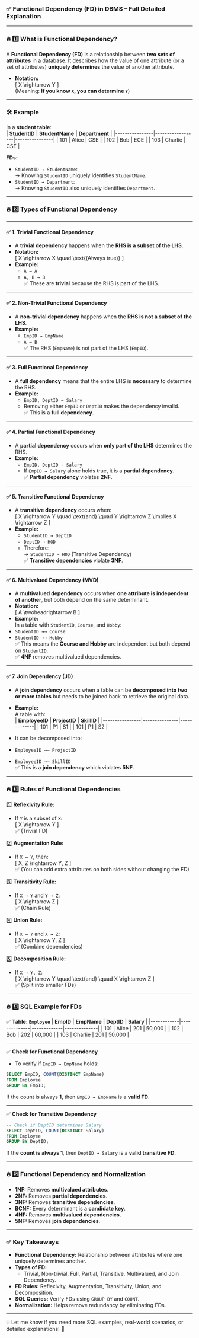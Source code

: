 ### ✅ **Functional Dependency (FD) in DBMS – Full Detailed Explanation**

---

### 🔥 **1️⃣ What is Functional Dependency?**
A **Functional Dependency (FD)** is a relationship between **two sets of attributes** in a database. It describes how the value of one attribute (or a set of attributes) **uniquely determines** the value of another attribute.  

- **Notation:**  
\[
X \rightarrow Y
\]  
(Meaning: **If you know `X`, you can determine `Y`**)

---

### 🛠️ **Example**
In a **student table**:  
| **StudentID** | **StudentName**  | **Department** |
|----------------|------------------|----------------|
| 101            | Alice            | CSE            |
| 102            | Bob              | ECE            |
| 103            | Charlie          | CSE            |

**FDs:**
- `StudentID → StudentName`:  
   → Knowing `StudentID` uniquely identifies `StudentName`.  
- `StudentID → Department`:  
   → Knowing `StudentID` also uniquely identifies `Department`.  

---

### 🔥 **2️⃣ Types of Functional Dependency**

---

#### ✅ **1. Trivial Functional Dependency**
- A **trivial dependency** happens when the **RHS is a subset of the LHS**.  
- **Notation:**  
\[
X \rightarrow X \quad \text{(Always true)}
\]  
- **Example:**  
   - `A → A`  
   - `A, B → B`  
✅ These are **trivial** because the RHS is part of the LHS.  

---

#### ✅ **2. Non-Trivial Functional Dependency**
- A **non-trivial dependency** happens when the **RHS is not a subset of the LHS**.  
- **Example:**  
   - `EmpID → EmpName`  
   - `A → B`  
✅ The RHS (`EmpName`) is not part of the LHS (`EmpID`).  

---

#### ✅ **3. Full Functional Dependency**
- A **full dependency** means that the entire LHS is **necessary** to determine the RHS.  
- **Example:**  
   - `EmpID, DeptID → Salary`  
   - Removing either `EmpID` or `DeptID` makes the dependency invalid.  
✅ This is a **full dependency**.  

---

#### ✅ **4. Partial Functional Dependency**
- A **partial dependency** occurs when **only part of the LHS** determines the RHS.  
- **Example:**  
   - `EmpID, DeptID → Salary`  
   - If `EmpID → Salary` alone holds true, it is a **partial dependency**.  
✅ **Partial dependency** violates **2NF**.  

---

#### ✅ **5. Transitive Functional Dependency**
- A **transitive dependency** occurs when:  
\[
X \rightarrow Y \quad \text{and} \quad Y \rightarrow Z \implies X \rightarrow Z
\]  
- **Example:**  
   - `StudentID → DeptID`  
   - `DeptID → HOD`  
   - Therefore:  
   → `StudentID → HOD` (Transitive Dependency)  
✅ **Transitive dependencies** violate **3NF**.  

---

#### ✅ **6. Multivalued Dependency (MVD)**  
- A **multivalued dependency** occurs when **one attribute is independent of another**, but both depend on the same determinant.  
- **Notation:**  
\[
A \twoheadrightarrow B
\]  
- **Example:**  
In a table with `StudentID`, `Course`, and `Hobby`:  
- `StudentID →→ Course`  
- `StudentID →→ Hobby`  
✅ This means the **Course and Hobby** are independent but both depend on `StudentID`.  
✅ **4NF** removes multivalued dependencies.  

---

#### ✅ **7. Join Dependency (JD)**  
- A **join dependency** occurs when a table can be **decomposed into two or more tables** but needs to be joined back to retrieve the original data.  
- **Example:**  
A table with:  
| **EmployeeID** | **ProjectID** | **SkillID** |
|----------------|---------------|-------------|
| 101            | P1            | S1          |
| 101            | P1            | S2          |

- It can be decomposed into:
- `EmployeeID →→ ProjectID`  
- `EmployeeID →→ SkillID`  
✅ This is a **join dependency** which violates **5NF**.

---

### 🔥 **3️⃣ Rules of Functional Dependencies**

1️⃣ **Reflexivity Rule:**  
- If `Y` is a subset of `X`:  
\[
X \rightarrow Y
\]  
✅ (Trivial FD)

2️⃣ **Augmentation Rule:**  
- If `X → Y`, then:  
\[
X, Z \rightarrow Y, Z
\]  
✅ (You can add extra attributes on both sides without changing the FD)

3️⃣ **Transitivity Rule:**  
- If `X → Y` and `Y → Z`:  
\[
X \rightarrow Z
\]  
✅ (Chain Rule)

4️⃣ **Union Rule:**  
- If `X → Y` and `X → Z`:  
\[
X \rightarrow Y, Z
\]  
✅ (Combine dependencies)

5️⃣ **Decomposition Rule:**  
- If `X → Y, Z`:  
\[
X \rightarrow Y \quad \text{and} \quad X \rightarrow Z
\]  
✅ (Split into smaller FDs)

---

### 🔥 **4️⃣ SQL Example for FDs**

✅ **Table: `Employee`**
| **EmpID**  | **EmpName**  | **DeptID**  | **Salary**   |
|------------|--------------|-------------|--------------|
| 101        | Alice        | 201         | 50,000       |
| 102        | Bob          | 202         | 60,000       |
| 103        | Charlie      | 201         | 50,000       |

---

✅ **Check for Functional Dependency**
- To verify if `EmpID → EmpName` holds:
```sql
SELECT EmpID, COUNT(DISTINCT EmpName) 
FROM Employee
GROUP BY EmpID;
```
If the count is always **1**, then `EmpID → EmpName` is a **valid FD**.  

---

✅ **Check for Transitive Dependency**
```sql
-- Check if DeptID determines Salary
SELECT DeptID, COUNT(DISTINCT Salary)
FROM Employee
GROUP BY DeptID;
```
If the **count is always 1**, then `DeptID → Salary` is a **valid transitive FD**.

---

### 🔥 **5️⃣ Functional Dependency and Normalization**
- **1NF:** Removes **multivalued attributes**.  
- **2NF:** Removes **partial dependencies**.  
- **3NF:** Removes **transitive dependencies**.  
- **BCNF:** Every determinant is a **candidate key**.  
- **4NF:** Removes **multivalued dependencies**.  
- **5NF:** Removes **join dependencies**.  

---

### ✅ **Key Takeaways**
- **Functional Dependency:** Relationship between attributes where one uniquely determines another.  
- **Types of FD:**  
   - Trivial, Non-trivial, Full, Partial, Transitive, Multivalued, and Join Dependency.  
- **FD Rules:** Reflexivity, Augmentation, Transitivity, Union, and Decomposition.  
- **SQL Queries:** Verify FDs using `GROUP BY` and `COUNT`.  
- **Normalization:** Helps remove redundancy by eliminating FDs.  

---

💡 Let me know if you need more SQL examples, real-world scenarios, or detailed explanations! 🚀